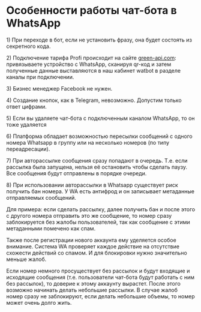# Особенности работы чат-бота в WhatsApp

1\) При переходе в бот, если не установить фразу, она будет состоять из секретного кода.

2\) Подключение тарифа Profi происходит на сайте [green-api.com](https://green-api.com/): привязываете устройство с WhatsApp, сканируя qr-код и затем полученные данные выставляются в наш кабинет watbot в разделе каналы при подключении.

3\) Бизнес менеджер Facebook не нужен.

4\) Создание кнопок, как в Telegram, невозможно. Допустим только ответ цифрами.

5\) Если вы удаляете чат-бота с подключенным каналом WhatsApp, то он тоже удаляется

6\) Платформа обладает возможностью пересылки сообщений с одного номера Whatsapp в группу или на несколько номеров (по типу переадресации).

7\) При авторассылке сообщения сразу попадают в очередь. Т.е. если рассылка была запущена, нельзя её остановить чтобы сделать паузу. Все сообщения будут отправлены в порядке очереди.

8\) При использовании авторассылки в Whatsapp существует риск получить бан номера. У WA есть антифрод и он записывает метаданные отправляемых сообщений.

Для примера: если сделать рассылку, далее получить бан и после этого с другого номера отправить это же сообщение, то номер сразу заблокируется без жалобы пользователей, так как сообщение с этими метаданными помечено как спам.

Также после регистрации нового аккаунта ему уделяется особое внимание. Система WA проверяет каждое действие на отсутствие схожести действий со спамом. И для блокировки нужно значительно меньше жалоб.

Если номер немного просуществует без рассылок и будут входящие и исходящие сообщения (т.е. пользователи чат-бота будут работать с ним без рассылок), то доверие к этому аккаунту вырастет. После этого возможно начинать делать небольшие рассылки. В случае жалоб номер сразу не заблокируют, если делать небольшие объемы, то номер может очень долго жить.
